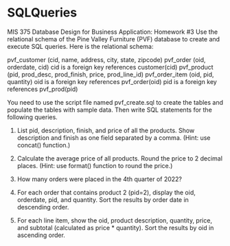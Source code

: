 # SQLQueries
MIS 375 Database Design for Business Application: Homework #3
Use the relational schema of the Pine Valley Furniture (PVF) database to create and execute SQL queries. Here is the relational schema:

pvf_customer (cid, name, address, city, state, zipcode)
pvf_order (oid, orderdate, cid)
	cid is a foreign key references customer(cid)
pvf_product (pid, prod_desc, prod_finish, price, prod_line_id)
pvf_order_item (oid, pid, quantity)
	oid is a foreign key references pvf_order(oid)
	pid is a foreign key references pvf_prod(pid)

You need to use the script file named pvf_create.sql to create the tables and populate the tables with sample data. Then write SQL statements for the following queries.

1.	List pid, description, finish, and price of all the products. Show description and finish as one field separated by a comma. (Hint: use concat() function.) 

2.	Calculate the average price of all products. Round the price to 2 decimal places. (Hint: use format() function to round the price.)

3.	How many orders were placed in the 4th quarter of 2022?

4.	For each order that contains product 2 (pid=2), display the oid, orderdate, pid, and quantity. Sort the results by order date in descending order.

5.	For each line item, show the oid, product description, quantity, price, and subtotal (calculated as price * quantity). Sort the results by oid in ascending order.
